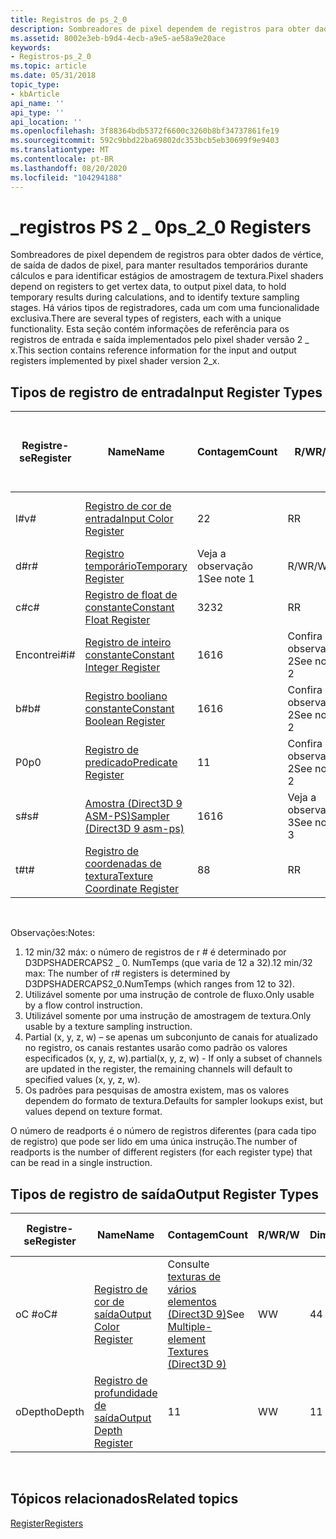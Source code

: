 ```yaml
---
title: Registros de ps_2_0
description: Sombreadores de pixel dependem de registros para obter dados de vértice, de saída de dados de pixel, para manter resultados temporários durante cálculos e para identificar estágios de amostragem de textura.
ms.assetid: 8002e3eb-b9d4-4ecb-a9e5-ae58a9e20ace
keywords:
- Registros-ps_2_0
ms.topic: article
ms.date: 05/31/2018
topic_type:
- kbArticle
api_name: ''
api_type: ''
api_location: ''
ms.openlocfilehash: 3f88364bdb5372f6600c3260b8bf34737861fe19
ms.sourcegitcommit: 592c9bbd22ba69802dc353bcb5eb30699f9e9403
ms.translationtype: MT
ms.contentlocale: pt-BR
ms.lasthandoff: 08/20/2020
ms.locfileid: "104294188"
---
```

# <a name="ps_2_0-registers"></a><span data-ttu-id="ecafa-104">\_registros PS 2 \_ 0</span><span class="sxs-lookup"><span data-stu-id="ecafa-104">ps\_2\_0 Registers</span></span>

<span data-ttu-id="ecafa-105">Sombreadores de pixel dependem de registros para obter dados de vértice, de saída de dados de pixel, para manter resultados temporários durante cálculos e para identificar estágios de amostragem de textura.</span><span class="sxs-lookup"><span data-stu-id="ecafa-105">Pixel shaders depend on registers to get vertex data, to output pixel data, to hold temporary results during calculations, and to identify texture sampling stages.</span></span> <span data-ttu-id="ecafa-106">Há vários tipos de registradores, cada um com uma funcionalidade exclusiva.</span><span class="sxs-lookup"><span data-stu-id="ecafa-106">There are several types of registers, each with a unique functionality.</span></span> <span data-ttu-id="ecafa-107">Esta seção contém informações de referência para os registros de entrada e saída implementados pelo pixel shader versão 2 \_ x.</span><span class="sxs-lookup"><span data-stu-id="ecafa-107">This section contains reference information for the input and output registers implemented by pixel shader version 2\_x.</span></span>

## <a name="input-register-types"></a><span data-ttu-id="ecafa-108">Tipos de registro de entrada</span><span class="sxs-lookup"><span data-stu-id="ecafa-108">Input Register Types</span></span>



| <span data-ttu-id="ecafa-109">Registre-se</span><span class="sxs-lookup"><span data-stu-id="ecafa-109">Register</span></span> | <span data-ttu-id="ecafa-110">Name</span><span class="sxs-lookup"><span data-stu-id="ecafa-110">Name</span></span>                                                                                          | <span data-ttu-id="ecafa-111">Contagem</span><span class="sxs-lookup"><span data-stu-id="ecafa-111">Count</span></span>      | <span data-ttu-id="ecafa-112">R/W</span><span class="sxs-lookup"><span data-stu-id="ecafa-112">R/W</span></span>        | <span data-ttu-id="ecafa-113">\# Portas de leitura</span><span class="sxs-lookup"><span data-stu-id="ecafa-113">\# Read ports</span></span> | <span data-ttu-id="ecafa-114">\# Leituras/InStr</span><span class="sxs-lookup"><span data-stu-id="ecafa-114">\# Reads/inst</span></span> | <span data-ttu-id="ecafa-115">Dimensão</span><span class="sxs-lookup"><span data-stu-id="ecafa-115">Dimension</span></span> | <span data-ttu-id="ecafa-116">RelAddr</span><span class="sxs-lookup"><span data-stu-id="ecafa-116">RelAddr</span></span> | <span data-ttu-id="ecafa-117">Padrões</span><span class="sxs-lookup"><span data-stu-id="ecafa-117">Defaults</span></span>                  | <span data-ttu-id="ecafa-118">Requer DCL</span><span class="sxs-lookup"><span data-stu-id="ecafa-118">Requires DCL</span></span> |
|----------|-----------------------------------------------------------------------------------------------|------------|------------|---------------|---------------|-----------|---------|---------------------------|--------------|
| <span data-ttu-id="ecafa-119">l\#</span><span class="sxs-lookup"><span data-stu-id="ecafa-119">v\#</span></span>      | [<span data-ttu-id="ecafa-120">Registro de cor de entrada</span><span class="sxs-lookup"><span data-stu-id="ecafa-120">Input Color Register</span></span>](dx9-graphics-reference-asm-ps-registers-input-color.md)               | <span data-ttu-id="ecafa-121">2</span><span class="sxs-lookup"><span data-stu-id="ecafa-121">2</span></span>          | <span data-ttu-id="ecafa-122">R</span><span class="sxs-lookup"><span data-stu-id="ecafa-122">R</span></span>          | <span data-ttu-id="ecafa-123">1</span><span class="sxs-lookup"><span data-stu-id="ecafa-123">1</span></span>             | <span data-ttu-id="ecafa-124">Ilimitado</span><span class="sxs-lookup"><span data-stu-id="ecafa-124">Unlimited</span></span>     | <span data-ttu-id="ecafa-125">4</span><span class="sxs-lookup"><span data-stu-id="ecafa-125">4</span></span>         | <span data-ttu-id="ecafa-126">N</span><span class="sxs-lookup"><span data-stu-id="ecafa-126">N</span></span>       | <span data-ttu-id="ecafa-127">Partial (0001).</span><span class="sxs-lookup"><span data-stu-id="ecafa-127">Partial(0001).</span></span> <span data-ttu-id="ecafa-128">Veja a observação 4</span><span class="sxs-lookup"><span data-stu-id="ecafa-128">See note 4</span></span> | <span data-ttu-id="ecafa-129">S</span><span class="sxs-lookup"><span data-stu-id="ecafa-129">Y</span></span>            |
| <span data-ttu-id="ecafa-130">d\#</span><span class="sxs-lookup"><span data-stu-id="ecafa-130">r\#</span></span>      | [<span data-ttu-id="ecafa-131">Registro temporário</span><span class="sxs-lookup"><span data-stu-id="ecafa-131">Temporary Register</span></span>](dx9-graphics-reference-asm-ps-registers-temporary.md)                   | <span data-ttu-id="ecafa-132">Veja a observação 1</span><span class="sxs-lookup"><span data-stu-id="ecafa-132">See note 1</span></span> | <span data-ttu-id="ecafa-133">R/W</span><span class="sxs-lookup"><span data-stu-id="ecafa-133">R/W</span></span>        | <span data-ttu-id="ecafa-134">3</span><span class="sxs-lookup"><span data-stu-id="ecafa-134">3</span></span>             | <span data-ttu-id="ecafa-135">Ilimitado</span><span class="sxs-lookup"><span data-stu-id="ecafa-135">Unlimited</span></span>     | <span data-ttu-id="ecafa-136">4</span><span class="sxs-lookup"><span data-stu-id="ecafa-136">4</span></span>         | <span data-ttu-id="ecafa-137">N</span><span class="sxs-lookup"><span data-stu-id="ecafa-137">N</span></span>       | <span data-ttu-id="ecafa-138">Nenhum</span><span class="sxs-lookup"><span data-stu-id="ecafa-138">None</span></span>                      | <span data-ttu-id="ecafa-139">N</span><span class="sxs-lookup"><span data-stu-id="ecafa-139">N</span></span>            |
| <span data-ttu-id="ecafa-140">c\#</span><span class="sxs-lookup"><span data-stu-id="ecafa-140">c\#</span></span>      | [<span data-ttu-id="ecafa-141">Registro de float de constante</span><span class="sxs-lookup"><span data-stu-id="ecafa-141">Constant Float Register</span></span>](dx9-graphics-reference-asm-ps-registers-constant-float.md)         | <span data-ttu-id="ecafa-142">32</span><span class="sxs-lookup"><span data-stu-id="ecafa-142">32</span></span>         | <span data-ttu-id="ecafa-143">R</span><span class="sxs-lookup"><span data-stu-id="ecafa-143">R</span></span>          | <span data-ttu-id="ecafa-144">1</span><span class="sxs-lookup"><span data-stu-id="ecafa-144">1</span></span>             | <span data-ttu-id="ecafa-145">2</span><span class="sxs-lookup"><span data-stu-id="ecafa-145">2</span></span>             | <span data-ttu-id="ecafa-146">4</span><span class="sxs-lookup"><span data-stu-id="ecafa-146">4</span></span>         | <span data-ttu-id="ecafa-147">N</span><span class="sxs-lookup"><span data-stu-id="ecafa-147">N</span></span>       | <span data-ttu-id="ecafa-148">0000</span><span class="sxs-lookup"><span data-stu-id="ecafa-148">0000</span></span>                      | <span data-ttu-id="ecafa-149">N</span><span class="sxs-lookup"><span data-stu-id="ecafa-149">N</span></span>            |
| <span data-ttu-id="ecafa-150">Encontrei\#</span><span class="sxs-lookup"><span data-stu-id="ecafa-150">i\#</span></span>      | [<span data-ttu-id="ecafa-151">Registro de inteiro constante</span><span class="sxs-lookup"><span data-stu-id="ecafa-151">Constant Integer Register</span></span>](dx9-graphics-reference-asm-ps-registers-constant-integer.md)     | <span data-ttu-id="ecafa-152">16</span><span class="sxs-lookup"><span data-stu-id="ecafa-152">16</span></span>         | <span data-ttu-id="ecafa-153">Confira a observação 2</span><span class="sxs-lookup"><span data-stu-id="ecafa-153">See note 2</span></span> | <span data-ttu-id="ecafa-154">1</span><span class="sxs-lookup"><span data-stu-id="ecafa-154">1</span></span>             | <span data-ttu-id="ecafa-155">1</span><span class="sxs-lookup"><span data-stu-id="ecafa-155">1</span></span>             | <span data-ttu-id="ecafa-156">4</span><span class="sxs-lookup"><span data-stu-id="ecafa-156">4</span></span>         | <span data-ttu-id="ecafa-157">N</span><span class="sxs-lookup"><span data-stu-id="ecafa-157">N</span></span>       | <span data-ttu-id="ecafa-158">0000</span><span class="sxs-lookup"><span data-stu-id="ecafa-158">0000</span></span>                      | <span data-ttu-id="ecafa-159">N</span><span class="sxs-lookup"><span data-stu-id="ecafa-159">N</span></span>            |
| <span data-ttu-id="ecafa-160">b\#</span><span class="sxs-lookup"><span data-stu-id="ecafa-160">b\#</span></span>      | [<span data-ttu-id="ecafa-161">Registro booliano constante</span><span class="sxs-lookup"><span data-stu-id="ecafa-161">Constant Boolean Register</span></span>](dx9-graphics-reference-asm-ps-registers-constant-boolean.md)     | <span data-ttu-id="ecafa-162">16</span><span class="sxs-lookup"><span data-stu-id="ecafa-162">16</span></span>         | <span data-ttu-id="ecafa-163">Confira a observação 2</span><span class="sxs-lookup"><span data-stu-id="ecafa-163">See note 2</span></span> | <span data-ttu-id="ecafa-164">1</span><span class="sxs-lookup"><span data-stu-id="ecafa-164">1</span></span>             | <span data-ttu-id="ecafa-165">1</span><span class="sxs-lookup"><span data-stu-id="ecafa-165">1</span></span>             | <span data-ttu-id="ecafa-166">1</span><span class="sxs-lookup"><span data-stu-id="ecafa-166">1</span></span>         | <span data-ttu-id="ecafa-167">N</span><span class="sxs-lookup"><span data-stu-id="ecafa-167">N</span></span>       | <span data-ttu-id="ecafa-168">FALSE</span><span class="sxs-lookup"><span data-stu-id="ecafa-168">FALSE</span></span>                     | <span data-ttu-id="ecafa-169">N</span><span class="sxs-lookup"><span data-stu-id="ecafa-169">N</span></span>            |
| <span data-ttu-id="ecafa-170">P0</span><span class="sxs-lookup"><span data-stu-id="ecafa-170">p0</span></span>       | [<span data-ttu-id="ecafa-171">Registro de predicado</span><span class="sxs-lookup"><span data-stu-id="ecafa-171">Predicate Register</span></span>](dx9-graphics-reference-asm-ps-registers-predicate.md)                   | <span data-ttu-id="ecafa-172">1</span><span class="sxs-lookup"><span data-stu-id="ecafa-172">1</span></span>          | <span data-ttu-id="ecafa-173">Confira a observação 2</span><span class="sxs-lookup"><span data-stu-id="ecafa-173">See note 2</span></span> | <span data-ttu-id="ecafa-174">1</span><span class="sxs-lookup"><span data-stu-id="ecafa-174">1</span></span>             | <span data-ttu-id="ecafa-175">1</span><span class="sxs-lookup"><span data-stu-id="ecafa-175">1</span></span>             | <span data-ttu-id="ecafa-176">1</span><span class="sxs-lookup"><span data-stu-id="ecafa-176">1</span></span>         | <span data-ttu-id="ecafa-177">N</span><span class="sxs-lookup"><span data-stu-id="ecafa-177">N</span></span>       | <span data-ttu-id="ecafa-178">Nenhum</span><span class="sxs-lookup"><span data-stu-id="ecafa-178">None</span></span>                      | <span data-ttu-id="ecafa-179">S</span><span class="sxs-lookup"><span data-stu-id="ecafa-179">Y</span></span>            |
| <span data-ttu-id="ecafa-180">s\#</span><span class="sxs-lookup"><span data-stu-id="ecafa-180">s\#</span></span>      | [<span data-ttu-id="ecafa-181">Amostra (Direct3D 9 ASM-PS)</span><span class="sxs-lookup"><span data-stu-id="ecafa-181">Sampler (Direct3D 9 asm-ps)</span></span>](dx9-graphics-reference-asm-ps-registers-sampler.md)            | <span data-ttu-id="ecafa-182">16</span><span class="sxs-lookup"><span data-stu-id="ecafa-182">16</span></span>         | <span data-ttu-id="ecafa-183">Veja a observação 3</span><span class="sxs-lookup"><span data-stu-id="ecafa-183">See note 3</span></span> | <span data-ttu-id="ecafa-184">1</span><span class="sxs-lookup"><span data-stu-id="ecafa-184">1</span></span>             | <span data-ttu-id="ecafa-185">1</span><span class="sxs-lookup"><span data-stu-id="ecafa-185">1</span></span>             | <span data-ttu-id="ecafa-186">4</span><span class="sxs-lookup"><span data-stu-id="ecafa-186">4</span></span>         | <span data-ttu-id="ecafa-187">N</span><span class="sxs-lookup"><span data-stu-id="ecafa-187">N</span></span>       | <span data-ttu-id="ecafa-188">Consulte a observação 5</span><span class="sxs-lookup"><span data-stu-id="ecafa-188">See note 5</span></span>                | <span data-ttu-id="ecafa-189">S</span><span class="sxs-lookup"><span data-stu-id="ecafa-189">Y</span></span>            |
| <span data-ttu-id="ecafa-190">t\#</span><span class="sxs-lookup"><span data-stu-id="ecafa-190">t\#</span></span>      | [<span data-ttu-id="ecafa-191">Registro de coordenadas de textura</span><span class="sxs-lookup"><span data-stu-id="ecafa-191">Texture Coordinate Register</span></span>](dx9-graphics-reference-asm-ps-registers-texture-coordinate.md) | <span data-ttu-id="ecafa-192">8</span><span class="sxs-lookup"><span data-stu-id="ecafa-192">8</span></span>          | <span data-ttu-id="ecafa-193">R</span><span class="sxs-lookup"><span data-stu-id="ecafa-193">R</span></span>          | <span data-ttu-id="ecafa-194">1</span><span class="sxs-lookup"><span data-stu-id="ecafa-194">1</span></span>             | <span data-ttu-id="ecafa-195">1</span><span class="sxs-lookup"><span data-stu-id="ecafa-195">1</span></span>             | <span data-ttu-id="ecafa-196">4</span><span class="sxs-lookup"><span data-stu-id="ecafa-196">4</span></span>         | <span data-ttu-id="ecafa-197">N</span><span class="sxs-lookup"><span data-stu-id="ecafa-197">N</span></span>       | <span data-ttu-id="ecafa-198">Nenhum</span><span class="sxs-lookup"><span data-stu-id="ecafa-198">None</span></span>                      | <span data-ttu-id="ecafa-199">S</span><span class="sxs-lookup"><span data-stu-id="ecafa-199">Y</span></span>            |



 

<span data-ttu-id="ecafa-200">Observações:</span><span class="sxs-lookup"><span data-stu-id="ecafa-200">Notes:</span></span>

1.  <span data-ttu-id="ecafa-201">12 min/32 máx: o número de registros de r \# é determinado por D3DPSHADERCAPS2 \_ 0. NumTemps (que varia de 12 a 32).</span><span class="sxs-lookup"><span data-stu-id="ecafa-201">12 min/32 max: The number of r\# registers is determined by D3DPSHADERCAPS2\_0.NumTemps (which ranges from 12 to 32).</span></span>
2.  <span data-ttu-id="ecafa-202">Utilizável somente por uma instrução de controle de fluxo.</span><span class="sxs-lookup"><span data-stu-id="ecafa-202">Only usable by a flow control instruction.</span></span>
3.  <span data-ttu-id="ecafa-203">Utilizável somente por uma instrução de amostragem de textura.</span><span class="sxs-lookup"><span data-stu-id="ecafa-203">Only usable by a texture sampling instruction.</span></span>
4.  <span data-ttu-id="ecafa-204">Partial (x, y, z, w) – se apenas um subconjunto de canais for atualizado no registro, os canais restantes usarão como padrão os valores especificados (x, y, z, w).</span><span class="sxs-lookup"><span data-stu-id="ecafa-204">partial(x, y, z, w) - If only a subset of channels are updated in the register, the remaining channels will default to specified values (x, y, z, w).</span></span>
5.  <span data-ttu-id="ecafa-205">Os padrões para pesquisas de amostra existem, mas os valores dependem do formato de textura.</span><span class="sxs-lookup"><span data-stu-id="ecafa-205">Defaults for sampler lookups exist, but values depend on texture format.</span></span>

<span data-ttu-id="ecafa-206">O número de readports é o número de registros diferentes (para cada tipo de registro) que pode ser lido em uma única instrução.</span><span class="sxs-lookup"><span data-stu-id="ecafa-206">The number of readports is the number of different registers (for each register type) that can be read in a single instruction.</span></span>

## <a name="output-register-types"></a><span data-ttu-id="ecafa-207">Tipos de registro de saída</span><span class="sxs-lookup"><span data-stu-id="ecafa-207">Output Register Types</span></span>



| <span data-ttu-id="ecafa-208">Registre-se</span><span class="sxs-lookup"><span data-stu-id="ecafa-208">Register</span></span> | <span data-ttu-id="ecafa-209">Name</span><span class="sxs-lookup"><span data-stu-id="ecafa-209">Name</span></span>                                                                              | <span data-ttu-id="ecafa-210">Contagem</span><span class="sxs-lookup"><span data-stu-id="ecafa-210">Count</span></span>                                                                             | <span data-ttu-id="ecafa-211">R/W</span><span class="sxs-lookup"><span data-stu-id="ecafa-211">R/W</span></span> | <span data-ttu-id="ecafa-212">Dimensão</span><span class="sxs-lookup"><span data-stu-id="ecafa-212">Dimension</span></span> | <span data-ttu-id="ecafa-213">RelAddr</span><span class="sxs-lookup"><span data-stu-id="ecafa-213">RelAddr</span></span> | <span data-ttu-id="ecafa-214">Padrões</span><span class="sxs-lookup"><span data-stu-id="ecafa-214">Defaults</span></span> | <span data-ttu-id="ecafa-215">Requer DCL</span><span class="sxs-lookup"><span data-stu-id="ecafa-215">Requires DCL</span></span> |
|----------|-----------------------------------------------------------------------------------|-----------------------------------------------------------------------------------|-----|-----------|---------|----------|--------------|
| <span data-ttu-id="ecafa-216">oC #</span><span class="sxs-lookup"><span data-stu-id="ecafa-216">oC#</span></span>     | [<span data-ttu-id="ecafa-217">Registro de cor de saída</span><span class="sxs-lookup"><span data-stu-id="ecafa-217">Output Color Register</span></span>](dx9-graphics-reference-asm-ps-registers-output-color.md) | <span data-ttu-id="ecafa-218">Consulte [texturas de vários elementos (Direct3D 9)](/windows/desktop/direct3d9/multiple-element-textures)</span><span class="sxs-lookup"><span data-stu-id="ecafa-218">See [Multiple-element Textures (Direct3D 9)](/windows/desktop/direct3d9/multiple-element-textures)</span></span> | <span data-ttu-id="ecafa-219">W</span><span class="sxs-lookup"><span data-stu-id="ecafa-219">W</span></span>   | <span data-ttu-id="ecafa-220">4</span><span class="sxs-lookup"><span data-stu-id="ecafa-220">4</span></span>         | <span data-ttu-id="ecafa-221">N</span><span class="sxs-lookup"><span data-stu-id="ecafa-221">N</span></span>       | <span data-ttu-id="ecafa-222">Nenhum</span><span class="sxs-lookup"><span data-stu-id="ecafa-222">None</span></span>     | <span data-ttu-id="ecafa-223">N</span><span class="sxs-lookup"><span data-stu-id="ecafa-223">N</span></span>            |
| <span data-ttu-id="ecafa-224">oDepth</span><span class="sxs-lookup"><span data-stu-id="ecafa-224">oDepth</span></span>   | [<span data-ttu-id="ecafa-225">Registro de profundidade de saída</span><span class="sxs-lookup"><span data-stu-id="ecafa-225">Output Depth Register</span></span>](dx9-graphics-reference-asm-ps-registers-output-depth.md) | <span data-ttu-id="ecafa-226">1</span><span class="sxs-lookup"><span data-stu-id="ecafa-226">1</span></span>                                                                                 | <span data-ttu-id="ecafa-227">W</span><span class="sxs-lookup"><span data-stu-id="ecafa-227">W</span></span>   | <span data-ttu-id="ecafa-228">1</span><span class="sxs-lookup"><span data-stu-id="ecafa-228">1</span></span>         | <span data-ttu-id="ecafa-229">N</span><span class="sxs-lookup"><span data-stu-id="ecafa-229">N</span></span>       | <span data-ttu-id="ecafa-230">Nenhum</span><span class="sxs-lookup"><span data-stu-id="ecafa-230">None</span></span>     | <span data-ttu-id="ecafa-231">N</span><span class="sxs-lookup"><span data-stu-id="ecafa-231">N</span></span>            |



 

## <a name="related-topics"></a><span data-ttu-id="ecafa-232">Tópicos relacionados</span><span class="sxs-lookup"><span data-stu-id="ecafa-232">Related topics</span></span>

<dl> <dt>

[<span data-ttu-id="ecafa-233">Register</span><span class="sxs-lookup"><span data-stu-id="ecafa-233">Registers</span></span>](dx9-graphics-reference-asm-ps-registers.md)
</dt> </dl>

 

 